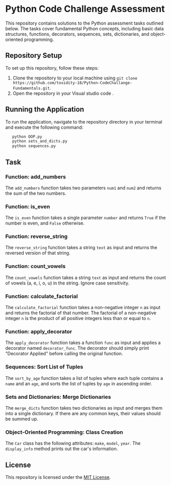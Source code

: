# Python Code Challenge Assessment


This repository contains solutions to the Python assessment tasks outlined below. The tasks cover fundamental Python concepts, including basic data structures, functions, decorators, sequences, sets, dictionaries, and object-oriented programming.

## Repository Setup


To set up this repository, follow these steps:

1. Clone the repository to your local machine using `git clone https://github.com/toxidity-18/Python-CodeChallange-Fundamentals.git`.
2. Open the repository in your Visual studio code .

## Running the Application


To run the application, navigate to the repository directory in your terminal and execute the following command:
 ```python function.py 
    python OOP.py
    python sets_and_dicts.py
    python sequences.py
 
 ```
 ## Task
 



### Function: add_numbers 

The `add_numbers` function takes two parameters `num1` and `num2` and returns the sum of the two numbers.

### Function: is_even 

The `is_even` function takes a single parameter `number` and returns `True` if the number is even, and `False` otherwise.

### Function: reverse_string 

The `reverse_string` function takes a string `text` as input and returns the reversed version of that string.

### Function: count_vowels

The `count_vowels` function takes a string `text` as input and returns the count of vowels (a, e, i, o, u) in the string. Ignore case sensitivity.

### Function: calculate_factorial 

The `calculate_factorial` function takes a non-negative integer `n` as input and returns the factorial of that number. The factorial of a non-negative integer `n` is the product of all positive integers less than or equal to `n`.

### Function: apply_decorator

The `apply_decorator` function takes a function `func` as input and applies a decorator named `decorator_func`. The decorator should simply print "Decorator Applied" before calling the original function.

### Sequences: Sort List of Tuples 

The `sort_by_age` function takes a list of tuples where each tuple contains a `name` and an `age`, and sorts the list of tuples by `age` in ascending order.

### Sets and Dictionaries: Merge Dictionaries

The `merge_dicts` function takes two dictionaries as input and merges them into a single dictionary. If there are any common keys, their values should be summed up.

###  Object-Oriented Programming: Class Creation 

The `Car` class has the following attributes: `make`, `model`, `year`. The `display_info` method prints out the car's information.

## License

This repository is licensed under the [MIT License](https://opensource.org/licenses/MIT).




